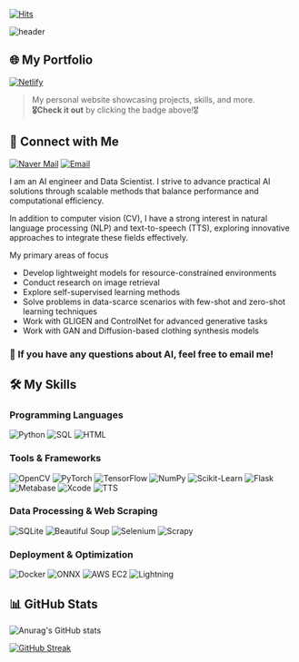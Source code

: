 [![Hits](https://hits.seeyoufarm.com/api/count/incr/badge.svg?url=https%3A%2F%2Fgithub.com%2FPARKYUNSU&count_bg=%2379C83D&title_bg=%23555555&icon=digitalocean.svg&icon_color=%23E7E7E7&title=hits&edge_flat=false)](https://hits.seeyoufarm.com)

![header](https://capsule-render.vercel.app/api?type=waving&color=auto&height=300&section=header&text=Welcome%20to%20YUNSU%20PARK's%20GitHub&fontSize=50&fontAlign=50&fontAlignY=40&desc=AI%20Engineer%20and%20Visionary%20Developer&descAlign=50&descAlignY=55)


## 🌐 My Portfolio

[![Netlify](https://img.shields.io/badge/Portfolio-00C7B7?style=for-the-badge&logo=netlify&logoColor=white)](https://lucent-medovik-bde7e5.netlify.app/)

>My personal website showcasing projects, skills, and more.  
>**🎖️Check it out** by clicking the badge above!🎖️

## 📩 Connect with Me

[![Naver Mail](https://img.shields.io/badge/Naver-03C75A?style=for-the-badge&logo=naver&logoColor=white)](mailto:yunsu4846@naver.com)
[![Email](https://img.shields.io/badge/Email-EA4335?style=for-the-badge&logo=gmail&logoColor=white)](mailto:qkrdbstn24@gmail.com)

I am an AI engineer and Data Scientist. I strive to advance practical AI solutions through scalable methods that balance performance and computational efficiency.

In addition to computer vision (CV), I have a strong interest in natural language processing (NLP) and text-to-speech (TTS), exploring innovative approaches to integrate these fields effectively.

My primary areas of focus

- Develop lightweight models for resource-constrained environments
- Conduct research on image retrieval
- Explore self-supervised learning methods
- Solve problems in data-scarce scenarios with few-shot and zero-shot learning techniques
- Work with GLIGEN and ControlNet for advanced generative tasks
- Work with GAN and Diffusion-based clothing synthesis models

### 👋 If you have any questions about AI, feel free to email me!


## 🛠️ My Skills

### Programming Languages
![Python](https://img.shields.io/badge/Python-3776AB?style=for-the-badge&logo=python&logoColor=white)
![SQL](https://img.shields.io/badge/SQL-005C84?style=for-the-badge&logo=sqlite&logoColor=white)
![HTML](https://img.shields.io/badge/HTML-E34F26?style=for-the-badge&logo=html5&logoColor=white)

### Tools & Frameworks
![OpenCV](https://img.shields.io/badge/OpenCV-5C3EE8?style=for-the-badge&logo=opencv&logoColor=white)
![PyTorch](https://img.shields.io/badge/PyTorch-EE4C2C?style=for-the-badge&logo=pytorch&logoColor=white)
![TensorFlow](https://img.shields.io/badge/TensorFlow-FF6F00?style=for-the-badge&logo=tensorflow&logoColor=white)
![NumPy](https://img.shields.io/badge/NumPy-013243?style=for-the-badge&logo=numpy&logoColor=white)
![Scikit-Learn](https://img.shields.io/badge/Scikit--Learn-F7931E?style=for-the-badge&logo=scikit-learn&logoColor=white)
![Flask](https://img.shields.io/badge/Flask-000000?style=for-the-badge&logo=flask&logoColor=white)
![Metabase](https://img.shields.io/badge/Metabase-509EE3?style=for-the-badge&logo=metabase&logoColor=white)
![Xcode](https://img.shields.io/badge/Xcode-1575F9?style=for-the-badge&logo=xcode&logoColor=white)
![TTS](https://img.shields.io/badge/Text_To_Speech-34A853?style=for-the-badge&logo=google&logoColor=white)

### Data Processing & Web Scraping
![SQLite](https://img.shields.io/badge/SQLite-003B57?style=for-the-badge&logo=sqlite&logoColor=white)
![Beautiful Soup](https://img.shields.io/badge/Beautiful_Soup-3C8DBC?style=for-the-badge&logo=python&logoColor=white)
![Selenium](https://img.shields.io/badge/Selenium-43B02A?style=for-the-badge&logo=selenium&logoColor=white)
![Scrapy](https://img.shields.io/badge/Scrapy-FF5722?style=for-the-badge&logo=scrapy&logoColor=white)

### Deployment & Optimization
![Docker](https://img.shields.io/badge/Docker-2496ED?style=for-the-badge&logo=docker&logoColor=white)
![ONNX](https://img.shields.io/badge/ONNX-005CED?style=for-the-badge&logo=onnx&logoColor=white)
![AWS EC2](https://img.shields.io/badge/AWS_EC2-FF9900?style=for-the-badge&logo=amazon-aws&logoColor=white)
![Lightning](https://img.shields.io/badge/Lightning-0072EF?style=for-the-badge&logo=lightning&logoColor=white)


## 📊 GitHub Stats

![Anurag's GitHub stats](https://github-readme-stats.vercel.app/api?username=PARKYUNSU&theme=dark&show_icons=true)

[![GitHub Streak](https://streak-stats.demolab.com?user=PARKYUNSU&theme=whatsapp-dark&border_radius=5&card_width=470)](https://git.io/streak-stats)
